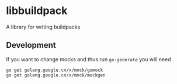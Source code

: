# libbuildpack

A library for writing buildpacks

## Development

If you want to change mocks and thus run `go:generate` you will need

```
go get golang.google.cn/x/mock/gomock
go get golang.google.cn/x/mock/mockgen
```
